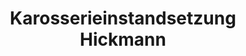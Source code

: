 ---
title: "Karosserieinstandsetzung Hickmann"
url: /leipzig/karosserieinstandsetzung-hickmann/
shop: Autowerkstatt
---